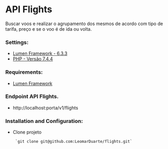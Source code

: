 # API Flights

Buscar voos e realizar o agrupamento dos mesmos de acordo com tipo de tarifa, preço e se o voo é de ida ou volta.

### Settings:
- [Lumen Framework - 6.3.3](https://lumen.laravel.com/docs/6.x)
- [PHP - Versão 7.4.4](https://www.php.net/downloads.php)

### Requirements:
- [Lumen Framework](https://lumen.laravel.com/docs/7.x/installation#server-requirements)

### Endpoint API Flights.

- http://localhost:porta/v1/flights


### Installation and Configuration:

- Clone projeto
        
       `git clone git@github.com:LeomarDuarte/flights.git`


